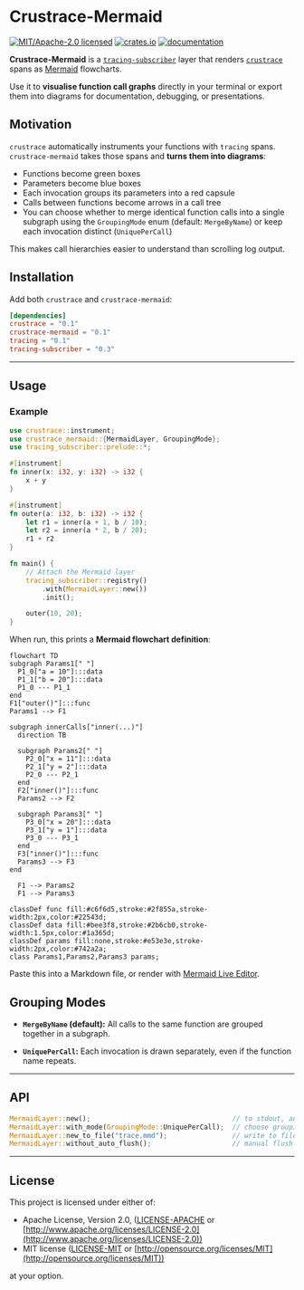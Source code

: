 # Crustrace-Mermaid

[![MIT/Apache-2.0 licensed](https://img.shields.io/crates/l/crustrace-mermaid.svg)](./LICENSE)
[![crates.io](https://img.shields.io/crates/v/crustrace-mermaid.svg)](https://crates.io/crates/crustrace-mermaid)
[![documentation](https://docs.rs/crustrace-mermaid/badge.svg)](https://docs.rs/crustrace-mermaid)

**Crustrace-Mermaid** is a [`tracing-subscriber`](https://docs.rs/tracing-subscriber) layer that renders
[`crustrace`](https://crates.io/crates/crustrace) spans as [Mermaid](https://mermaid.js.org/) flowcharts.

Use it to **visualise function call graphs** directly in your terminal or export them into diagrams
for documentation, debugging, or presentations.

## Motivation

`crustrace` automatically instruments your functions with `tracing` spans.  
`crustrace-mermaid` takes those spans and **turns them into diagrams**:

- Functions become green boxes
- Parameters become blue boxes
- Each invocation groups its parameters into a red capsule
- Calls between functions become arrows in a call tree
- You can choose whether to merge identical function calls into a single subgraph using the `GroupingMode` enum (default: `MergeByName`)
  or keep each invocation distinct (`UniquePerCall`)

This makes call hierarchies easier to understand than scrolling log output.

## Installation

Add both `crustrace` and `crustrace-mermaid`:

```toml
[dependencies]
crustrace = "0.1"
crustrace-mermaid = "0.1"
tracing = "0.1"
tracing-subscriber = "0.3"
````

---

## Usage

### Example

```rust
use crustrace::instrument;
use crustrace_mermaid::{MermaidLayer, GroupingMode};
use tracing_subscriber::prelude::*;

#[instrument]
fn inner(x: i32, y: i32) -> i32 {
    x + y
}

#[instrument]
fn outer(a: i32, b: i32) -> i32 {
    let r1 = inner(a + 1, b / 10);
    let r2 = inner(a * 2, b / 20);
    r1 + r2
}

fn main() {
    // Attach the Mermaid layer
    tracing_subscriber::registry()
        .with(MermaidLayer::new())
        .init();

    outer(10, 20);
}
```

When run, this prints a **Mermaid flowchart definition**:

```mermaid
flowchart TD
subgraph Params1[" "]
  P1_0["a = 10"]:::data
  P1_1["b = 20"]:::data
  P1_0 --- P1_1
end
F1["outer()"]:::func
Params1 --> F1

subgraph innerCalls["inner(...)"]
  direction TB

  subgraph Params2[" "]
    P2_0["x = 11"]:::data
    P2_1["y = 2"]:::data
    P2_0 --- P2_1
  end
  F2["inner()"]:::func
  Params2 --> F2

  subgraph Params3[" "]
    P3_0["x = 20"]:::data
    P3_1["y = 1"]:::data
    P3_0 --- P3_1
  end
  F3["inner()"]:::func
  Params3 --> F3
end

  F1 --> Params2
  F1 --> Params3

classDef func fill:#c6f6d5,stroke:#2f855a,stroke-width:2px,color:#22543d;
classDef data fill:#bee3f8,stroke:#2b6cb0,stroke-width:1.5px,color:#1a365d;
classDef params fill:none,stroke:#e53e3e,stroke-width:2px,color:#742a2a;
class Params1,Params2,Params3 params;
```

Paste this into a Markdown file, or render with [Mermaid Live Editor](https://mermaid.live/).

## Grouping Modes

* **`MergeByName` (default):**
  All calls to the same function are grouped together in a subgraph.

* **`UniquePerCall`:**
  Each invocation is drawn separately, even if the function name repeats.

---

## API

```rust
MermaidLayer::new();                                   // to stdout, auto-flush on drop
MermaidLayer::with_mode(GroupingMode::UniquePerCall);  // choose grouping style
MermaidLayer::new_to_file("trace.mmd");                // write to file
MermaidLayer::without_auto_flush();                    // manual flush via .flush()
```

---

## License

This project is licensed under either of:

* Apache License, Version 2.0, ([LICENSE-APACHE](../LICENSE-APACHE) or [http://www.apache.org/licenses/LICENSE-2.0](http://www.apache.org/licenses/LICENSE-2.0))
* MIT license ([LICENSE-MIT](../LICENSE-MIT) or [http://opensource.org/licenses/MIT](http://opensource.org/licenses/MIT))

at your option.
